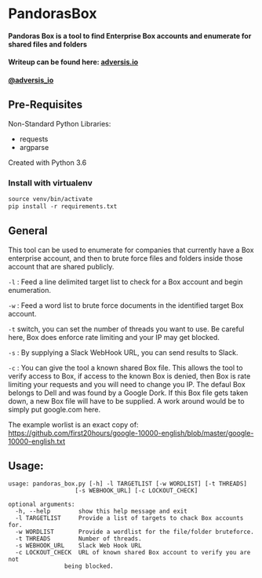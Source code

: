 # PandorasBox

#### Pandoras Box is a tool to find Enterprise Box accounts and enumerate for shared files and folders

#### Writeup can be found here: [adversis.io](https://adversis.io)

#### [@adversis_io](https://twitter.com/adversis_io)
 
## Pre-Requisites
Non-Standard Python Libraries:

* requests
* argparse

Created with Python 3.6

### Install with virtualenv
```virtualenv-3.6 venv
source venv/bin/activate
pip install -r requirements.txt
```

## General

This tool can be used to enumerate for companies that currently have a Box enterprise account, and then to brute force files and folders inside those account that are shared publicly. 

  `-l` : Feed a line delimited target list to check for a Box account and begin enumeration.
  
  `-w` : Feed a word list to brute force documents in the identified target Box account.

  `-t` switch, you can set the number of threads you want to use. Be careful here, Box does enforce rate limiting and your IP may get blocked. 

  `-s` : By supplying a Slack WebHook URL, you can send results to Slack.

  `-c` : You can give the tool a known shared Box file. This allows the tool to verify access to Box, if access to the known Box is denied, then Box is rate limiting your requests and you will need to change you IP. The defaul Box belongs to Dell and was found by a Google Dork. If this Box file gets taken down, a new Box file will have to be supplied. A work around would be to simply put google.com here. 

The example worlist is an exact copy of: https://github.com/first20hours/google-10000-english/blob/master/google-10000-english.txt

## Usage:

    usage: pandoras_box.py [-h] -l TARGETLIST [-w WORDLIST] [-t THREADS]
                       [-s WEBHOOK_URL] [-c LOCKOUT_CHECK]

    optional arguments:
      -h, --help        show this help message and exit
      -l TARGETLIST     Provide a list of targets to chack Box accounts for.
      -w WORDLIST       Provide a wordlist for the file/folder bruteforce.
      -t THREADS        Number of threads.
      -s WEBHOOK_URL    Slack Web Hook URL
      -c LOCKOUT_CHECK  URL of known shared Box account to verify you are not
                    being blocked.
                    
  
  
  
